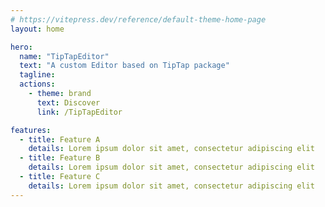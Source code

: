 ```yaml
---
# https://vitepress.dev/reference/default-theme-home-page
layout: home

hero:
  name: "TipTapEditor"
  text: "A custom Editor based on TipTap package"
  tagline:
  actions:
    - theme: brand
      text: Discover
      link: /TipTapEditor

features:
  - title: Feature A
    details: Lorem ipsum dolor sit amet, consectetur adipiscing elit
  - title: Feature B
    details: Lorem ipsum dolor sit amet, consectetur adipiscing elit
  - title: Feature C
    details: Lorem ipsum dolor sit amet, consectetur adipiscing elit
---
```


